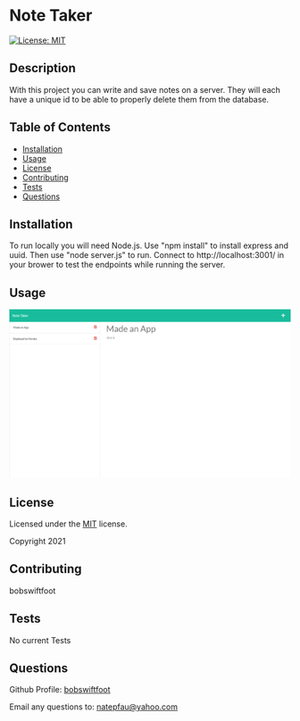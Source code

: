 # Note Taker
  [![License: MIT](https://img.shields.io/badge/License-MIT-yellow.svg)](https://opensource.org/licenses/MIT)

  ## Description
  With this project you can write and save notes on a server. They will each have a unique id to be able to properly delete them from the database. 

  
  ## Table of Contents
  * [Installation](#installation)
  * [Usage](#usage)
  * [License](#license)
  * [Contributing](#contributing)
  * [Tests](#tests)
  * [Questions](#questions)
  

  ## Installation
  To run locally you will need Node.js. Use "npm install" to install express and uuid. Then use "node server.js" to run. Connect to http://localhost:3001/ in your brower to test the endpoints while running the server.

  ## Usage
  ![Node Screenshot](./public/assets/screenshots/full-page-screenshot.PNG)

  
  ## License
  Licensed under the [MIT](https://opensource.org/licenses/MIT) license. 

  Copyright 2021
  

  ## Contributing
  bobswiftfoot

  ## Tests
  No current Tests

  ## Questions
  Github Profile: [bobswiftfoot](https://github.com/bobswiftfoot)

  Email any questions to: [natepfau@yahoo.com](mailto:natepfau@yahoo.com)
  